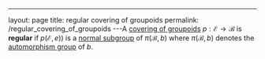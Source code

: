 ---
 layout: page
 title: regular covering of groupoids
 permalink: /regular_covering_of_groupoids
---A [covering of groupoids](https://defsmath.github.io/DefsMath/covering_of_groupoids) $p:\mathcal E\to \mathcal B$ is **regular** if $p(\mathcal E,e))$ is a [normal subgroup](https://defsmath.github.io/DefsMath/normal_subgroup) of $\pi(\mathcal B,b)$ where $\pi(\mathcal B,b)$ denotes the [automorphism group](https://defsmath.github.io/DefsMath/automorphism_group) of $b$. 

